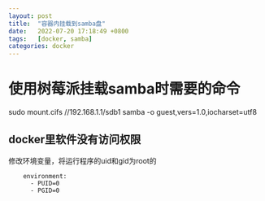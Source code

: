 ```yaml
---
layout: post
title:  "容器内挂载到samba盘"
date:   2022-07-20 17:18:49 +0800
tags:   [docker, samba]
categories: docker
---
```

# 使用树莓派挂载samba时需要的命令

sudo mount.cifs //192.168.1.1/sdb1 samba -o guest,vers=1.0,iocharset=utf8

## docker里软件没有访问权限

修改环境变量，将运行程序的uid和gid为root的
```
    environment:
      - PUID=0
      - PGID=0
```